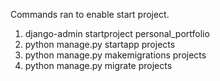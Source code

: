 Commands ran to enable start project.
1. django-admin startproject personal_portfolio
2. python manage.py startapp projects
3. python manage.py makemigrations projects
4. python manage.py migrate projects